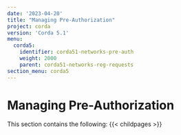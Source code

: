 ```yaml
---
date: '2023-04-20'
title: "Managing Pre-Authorization"
project: corda
version: 'Corda 5.1'
menu:
  corda5:
    identifier: corda51-networks-pre-auth
    weight: 2000
    parent: corda51-networks-reg-requests
section_menu: corda5
---
```


# Managing Pre-Authorization

This section contains the following:
{{< childpages >}}